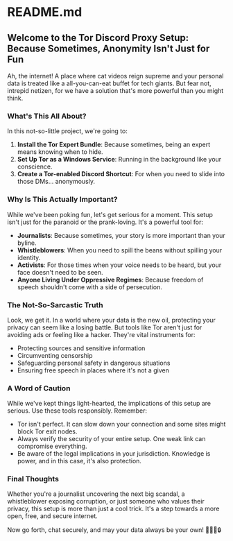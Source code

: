 # README.md

## Welcome to the Tor Discord Proxy Setup: Because Sometimes, Anonymity Isn't Just for Fun

Ah, the internet! A place where cat videos reign supreme and your personal data is treated like a all-you-can-eat buffet for tech giants. But fear not, intrepid netizen, for we have a solution that's more powerful than you might think.

### What's This All About?

In this not-so-little project, we're going to:

1. **Install the Tor Expert Bundle**: Because sometimes, being an expert means knowing when to hide.
2. **Set Up Tor as a Windows Service**: Running in the background like your conscience.
3. **Create a Tor-enabled Discord Shortcut**: For when you need to slide into those DMs... anonymously.

### Why Is This Actually Important?

While we've been poking fun, let's get serious for a moment. This setup isn't just for the paranoid or the prank-loving. It's a powerful tool for:

- **Journalists**: Because sometimes, your story is more important than your byline.
- **Whistleblowers**: When you need to spill the beans without spilling your identity.
- **Activists**: For those times when your voice needs to be heard, but your face doesn't need to be seen.
- **Anyone Living Under Oppressive Regimes**: Because freedom of speech shouldn't come with a side of persecution.

### The Not-So-Sarcastic Truth

Look, we get it. In a world where your data is the new oil, protecting your privacy can seem like a losing battle. But tools like Tor aren't just for avoiding ads or feeling like a hacker. They're vital instruments for:

- Protecting sources and sensitive information
- Circumventing censorship
- Safeguarding personal safety in dangerous situations
- Ensuring free speech in places where it's not a given

### A Word of Caution

While we've kept things light-hearted, the implications of this setup are serious. Use these tools responsibly. Remember:

- Tor isn't perfect. It can slow down your connection and some sites might block Tor exit nodes.
- Always verify the security of your entire setup. One weak link can compromise everything.
- Be aware of the legal implications in your jurisdiction. Knowledge is power, and in this case, it's also protection.

### Final Thoughts

Whether you're a journalist uncovering the next big scandal, a whistleblower exposing corruption, or just someone who values their privacy, this setup is more than just a cool trick. It's a step towards a more open, free, and secure internet.

Now go forth, chat securely, and may your data always be your own! 🕵️‍♀️🌐🔒
